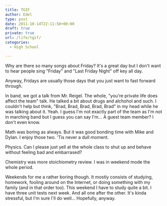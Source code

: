 ```yaml
---
title: TGIF
author: Edel
type: post
date: 2011-10-14T22:11:58+00:00
draft: true
private: true
url: /life/tgif/
categories:
  - High School

---
```

Why are there so many songs about Friday? It's a great day but I don't want to hear people sing "Friday" and "Last Friday Night" off key all day.

Anyway, Fridays are usually those days that you just want to fast forward through.

In band, we got a talk from Mr. Reigel. The whole, "you're private life does affect the team" talk. He talked a bit about drugs and alchohol and such. I couldn't help but think, "Brad, Brad, Brad, Brad, Brad" in my head while he was talking about it. Yeah. I guess I'm not exactly part of the team as I'm not in marching band but I guess you can say I'm&#8230; A guest team member? I don't even know.

Math was boring as always. But it was good bonding time with Mike and Dylan. I enjoy those two. &#8216;Tis never a dull moment.

Physics. Can I please just yell at the whole class to shut up and behave without feeling bad and embarrased?

Chemistry was more stoichiometry review. I was in weekend mode the whole period.

Weekends for me a rather boring though. It mostly consists of studying, homework, fooling around on the Internet, or doing something with my family (and in that order too). This weekend I have to study quite a bit. I have three unit tests next week. And all one after the other. It's kinda stressful, but I'm sure I'll do well&#8230; Hopefully, anyway.


